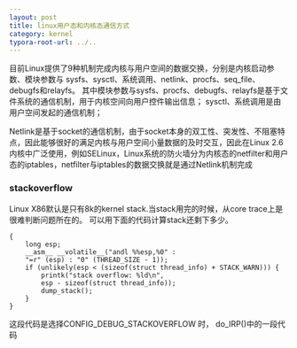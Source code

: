 ```yaml
---
layout: post
title: linux用户态和内核态通信方式
category: kernel
typora-root-url: ../..
---
```


目前Linux提供了9种机制完成内核与用户空间的数据交换，分别是内核启动参数、模块参数与 sysfs、sysctl、系统调用、netlink、procfs、seq_file、debugfs和relayfs。
其中模块参数与sysfs、procfs、debugfs、relayfs是基于文件系统的通信机制，用于内核空间向用户控件输出信息；
sysctl、系统调用是由用户空间发起的通信机制；

Netlink是基于socket的通信机制，由于socket本身的双工性、突发性、不阻塞特点，因此能够很好的满足内核与用户空间小量数据的及时交互，因此在Linux 2.6内核中广泛使用，例如SELinux，Linux系统的防火墙分为内核态的netfilter和用户态的iptables，netfilter与iptables的数据交换就是通过Netlink机制完成



### stackoverflow

Linux X86默认是只有8k的kernel stack.当stack用完的时候，从core trace上是很难判断问题所在的。
可以用下面的代码计算stack还剩下多少。

```
{ 
    long esp; 
    __asm__ __volatile__("andl %%esp,%0" : 
    "=r" (esp) : "0" (THREAD_SIZE - 1)); 
    if (unlikely(esp < (sizeof(struct thread_info) + STACK_WARN))) { 
        printk("stack overflow: %ld\n", 
        esp - sizeof(struct thread_info)); 
        dump_stack(); 
    } 
}
```

这段代码是选择CONFIG_DEBUG_STACKOVERFLOW 时，
do_IRP()中的一段代码